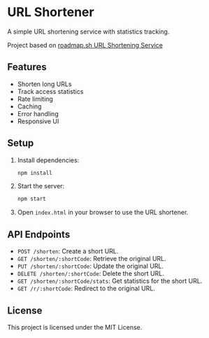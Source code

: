 # URL Shortener

A simple URL shortening service with statistics tracking.

Project based on [roadmap.sh URL Shortening Service](https://roadmap.sh/projects/url-shortening-service)

## Features

- Shorten long URLs
- Track access statistics
- Rate limiting
- Caching
- Error handling
- Responsive UI

## Setup

1. Install dependencies:

   ```bash
   npm install
   ```

2. Start the server:

   ```bash
   npm start
   ```

3. Open `index.html` in your browser to use the URL shortener.

## API Endpoints

- `POST /shorten`: Create a short URL.
- `GET /shorten/:shortCode`: Retrieve the original URL.
- `PUT /shorten/:shortCode`: Update the original URL.
- `DELETE /shorten/:shortCode`: Delete the short URL.
- `GET /shorten/:shortCode/stats`: Get statistics for the short URL.
- `GET /r/:shortCode`: Redirect to the original URL.

## License

This project is licensed under the MIT License.
